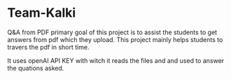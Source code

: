 # Team-Kalki
Q&amp;A from PDF
primary goal of this project is to assist the students to get answers from pdf which they upload.
This project mainly helps students to travers the pdf in short time.

It uses openAI API KEY with witch it reads the files and and used to answer the quations asked.

